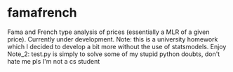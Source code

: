# famafrench
Fama and French type analysis of prices (essentially a MLR of a given price). Currently under development. Note: this is a university homework which I decided to develop a bit more without the use of statsmodels. Enjoy
Note_2: test.py is simply to solve some of my stupid python doubts, don't hate me pls I'm not a cs student
